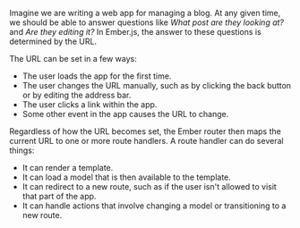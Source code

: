 Imagine we are writing a web app for managing a blog. At any given time, we
should be able to answer questions like _What post are they looking at?_ and
_Are they editing it?_ In Ember.js, the answer to these questions is determined
by the URL.

The URL can be set in a few ways:

* The user loads the app for the first time.
* The user changes the URL manually, such as by clicking the back button or by
editing the address bar.
* The user clicks a link within the app.
* Some other event in the app causes the URL to change.

Regardless of how the URL becomes set, the Ember router then maps the current
URL to one or more route handlers. A route handler can do several things:

* It can render a template.
* It can load a model that is then available to the template.
* It can redirect to a new route, such as if the user isn't allowed to visit
that part of the app.
* It can handle actions that involve changing a model or transitioning to a new route.
